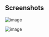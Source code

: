
## Screenshots

![image](https://github.com/user-attachments/assets/f16e18d9-41f8-4fb8-95b0-9ff9bbab0d66)

![image](https://github.com/user-attachments/assets/3f1bbbc4-8cfa-4ad0-a4a3-3430ee905669)
